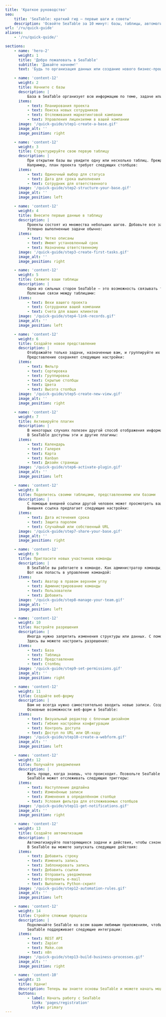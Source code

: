 ```yaml
---
title: 'Краткое руководство'
seo:
    title: 'SeaTable: краткий гид – первые шаги и советы'
    description: 'Освойте SeaTable за 10 минут: базы, таблицы, автоматизация и работа в команде – практическое руководство для старта.'
url: '/ru/quick-guide'
aliases:
    - '/ru/quick-quide/'

sections:
    - name: 'hero-2'
      weight: 1
      title: 'Добро пожаловать в SeaTable'
      subtitle: 'Давайте начнем!'
      text: 'Будь то организация данных или создание нового бизнес-процесса — SeaTable поможет вам. В этом кратком руководстве вы узнаете основы, чтобы работать в команде быстрее и проще над вашими задачами, проектами или идеями.'

    - name: 'content-12'
      weight: 2
      title: Начните с базы
      description: |
          База в SeaTable организует всю информацию по теме, задаче или процессу. <br><br>Вы можете использовать базу, например, для:
      items:
          - text: Планирования проекта
          - text: Поиска новых сотрудников
          - text: Отслеживания маркетинговой кампании
          - text: Управления лицензиями в вашей компании
      image: '/quick-guide/step1-create-a-base.gif'
      image_alt: ''
      image_position: right

    - name: 'content-12'
      weight: 3
      title: Структурируйте свою первую таблицу
      description: |
          При открытии базы вы увидите одну или несколько таблиц. Прежде чем вносить данные, необходимо добавить дополнительные столбцы.<br><br>
          Например, план проекта требует следующих столбцов:
      items:
          - text: Одиночный выбор для статуса
          - text: Дата для срока выполнения
          - text: Сотрудник для ответственного
      image: '/quick-guide/step2-structure-your-base.gif'
      image_alt: ''
      image_position: left

    - name: 'content-12'
      weight: 4
      title: Внесите первые данные в таблицу
      description: |
          Проекты состоят из множества небольших шагов. Добавьте все задачи, которые приходят вам в голову. <br><br>
          Успешно выполненные задачи обычно:
      items:
          - text: Четко описаны
          - text: Имеют установленный срок
          - text: Назначены ответственному
      image: '/quick-guide/step3-create-first-tasks.gif'
      image_alt: ''
      image_position: right

    - name: 'content-12'
      weight: 5
      title: Свяжите ваши таблицы
      description: |
          Одна из сильных сторон SeaTable — это возможность связывать таблицы между собой. Попробуйте прямо сейчас.<br><br>
          Полезные связи между таблицами:
      items:
          - text: Вехи вашего проекта
          - text: Сотрудники вашей компании
          - text: Счета для ваших клиентов
      image: '/quick-guide/step4-link-records.gif'
      image_alt: ''
      image_position: left

    - name: 'content-12'
      weight: 6
      title: Создайте новое представление
      description: |
          Отображайте только задачи, назначенные вам, и группируйте их по проектам. Вы можете сохранить этот вид как отдельное представление. <br><br>
          Представление сохраняет следующие настройки:
      items:
          - text: Фильтр
          - text: Сортировка
          - text: Группировка
          - text: Скрытые столбцы
          - text: Цвета
          - text: Высота столбца
      image: '/quick-guide/step5-create-new-view.gif'
      image_alt: ''
      image_position: right

    - name: 'content-12'
      weight: 7
      title: Активируйте плагин
      description: |
          В некоторых случаях полезен другой способ отображения информации. Например, активируйте плагин Kanban.<br><br>
          В SeaTable доступны эти и другие плагины:
      items:
          - text: Календарь
          - text: Галерея
          - text: Карта
          - text: Kanban
          - text: Дизайн страницы
      image: '/quick-guide/step6-activate-plugin.gif'
      image_alt: ''
      image_position: left

    - name: 'content-12'
      weight: 8
      title: Поделитесь своими таблицами, представлениями или базами
      description: |
          С помощью внешней ссылки другой человек может просмотреть ваши данные. Для этого ему не нужна учетная запись SeaTable. <br><br>
          Внешняя ссылка предлагает следующие настройки:
      items:
          - text: Дата истечения срока
          - text: Защита паролем
          - text: Случайный или собственный URL
      image: '/quick-guide/step7-share-your-base.gif'
      image_alt: ''
      image_position: right

    - name: 'content-12'
      weight: 9
      title: Пригласите новых участников команды
      description: |
          В SeaTable вы работаете в команде. Как администратор команды, вы можете добавлять новых участников.<br><br>
          Вот как попасть в управление командой:
      items:
          - text: Аватар в правом верхнем углу
          - text: Администрирование команды
          - text: Пользователи
          - text: Добавить
      image: '/quick-guide/step8-manage-your-team.gif'
      image_alt: ''
      image_position: left

    - name: 'content-12'
      weight: 10
      title: Настройте разрешения
      description: |
          Иногда нужно запретить изменения структуры или данных. С помощью разрешений вы можете это сделать. <br><br>
          Здесь вы можете настроить разрешения:
      items:
          - text: База
          - text: Таблица
          - text: Представление
          - text: Столбец
      image: '/quick-guide/step9-set-permissions.gif'
      image_alt: ''
      image_position: right

    - name: 'content-12'
      weight: 11
      title: Создайте веб-форму
      description: |
          Вам не всегда нужно самостоятельно вводить новые записи. Создайте веб-форму, чтобы другие могли легко добавлять записи в вашу таблицу.<br><br>
          Основные возможности веб-форм в SeaTable:
      items:
          - text: Визуальный редактор с блочным дизайном
          - text: Гибкие настройки конфигурации
          - text: Контроль доступа
          - text: Доступ по URL или QR-коду
      image: '/quick-guide/step10-create-a-webform.gif'
      image_alt: ''
      image_position: left

    - name: 'content-12'
      weight: 12
      title: Получайте уведомления
      description: |
          Жить проще, когда знаешь, что происходит. Позвольте SeaTable уведомлять вас, когда происходит определённое событие.<br><br>
          SeaTable может отслеживать следующие триггеры:
      items:
          - text: Наступление дедлайна
          - text: Изменённые записи
          - text: Изменения в определённом столбце
          - text: Условия фильтра для отслеживаемых столбцов
      image: '/quick-guide/step11-get-notifications.gif'
      image_alt: ''
      image_position: right

    - name: 'content-12'
      weight: 13
      title: Создайте автоматизацию
      description: |
          Автоматизируйте повторяющиеся задачи и действия, чтобы сэкономить время и усилия.<br><br>
          В SeaTable вы можете запускать следующие действия:
      items:
          - text: Добавить строку
          - text: Изменить запись
          - text: Заблокировать запись
          - text: Добавить ссылки
          - text: Отправить уведомление
          - text: Отправить e-mail
          - text: Выполнить Python-скрипт
      image: '/quick-guide/step12-automation-rules.gif'
      image_alt: ''
      image_position: left

    - name: 'content-12'
      weight: 14
      title: Стройте сложные процессы
      description: |
          Подключайте SeaTable ко всем вашим любимым приложениям, чтобы создавать автоматические рабочие процессы.<br><br>
          SeaTable поддерживает следующие интеграции:
      items:
          - text: REST API
          - text: Zapier
          - text: Make.com
          - text: n8n
      image: '/quick-guide/step13-build-business-processes.gif'
      image_alt: ''
      image_position: right

    - name: 'content-10'
      weight: 15
      title: Удачи!
      description: Теперь вы знаете основы SeaTable и можете начать моделировать свои бизнес-процессы с помощью этого инструмента.
      buttons:
          - label: Начать работу с SeaTable
            link: 'pages/registration'
            style: primary
---
```

